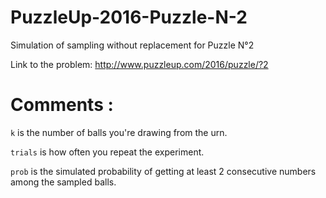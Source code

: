 # PuzzleUp-2016-Puzzle-N-2
Simulation of sampling without replacement for Puzzle N°2

Link to the problem: http://www.puzzleup.com/2016/puzzle/?2


# Comments :

`k` is the number of balls you're drawing from the urn.

`trials` is how often you repeat the experiment.

`prob` is the simulated probability of getting at least 2 consecutive numbers among the sampled balls.

